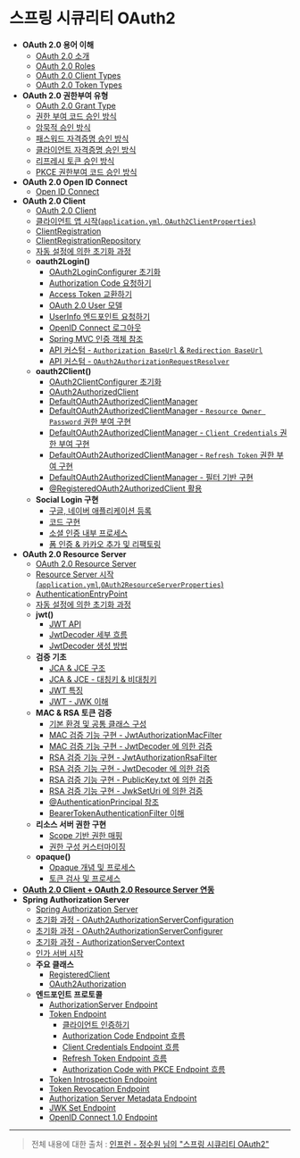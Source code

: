 # 스프링 시큐리티 OAuth2

- **OAuth 2.0 용어 이해**
  - [OAuth 2.0 소개](https://github.com/genesis12345678/TIL/blob/main/Spring/security/oauth/%EC%9A%A9%EC%96%B4%EC%9D%B4%ED%95%B4/OAuth.md)
  - [OAuth 2.0 Roles](https://github.com/genesis12345678/TIL/blob/main/Spring/security/oauth/%EC%9A%A9%EC%96%B4%EC%9D%B4%ED%95%B4/Roles.md)
  - [OAuth 2.0 Client Types](https://github.com/genesis12345678/TIL/blob/main/Spring/security/oauth/%EC%9A%A9%EC%96%B4%EC%9D%B4%ED%95%B4/ClientTypes.md)
  - [OAuth 2.0 Token Types](https://github.com/genesis12345678/TIL/blob/main/Spring/security/oauth/%EC%9A%A9%EC%96%B4%EC%9D%B4%ED%95%B4/TokenTypes.md)
- **OAuth 2.0 권한부여 유형**
  - [OAuth 2.0 Grant Type](https://github.com/genesis12345678/TIL/blob/main/Spring/security/oauth/%EA%B6%8C%ED%95%9C%EB%B6%80%EC%97%AC/GrantType.md)
  - [권한 부여 코드 승인 방식](https://github.com/genesis12345678/TIL/blob/main/Spring/security/oauth/%EA%B6%8C%ED%95%9C%EB%B6%80%EC%97%AC/Authorization.md)
  - [암묵적 승인 방식](https://github.com/genesis12345678/TIL/blob/main/Spring/security/oauth/%EA%B6%8C%ED%95%9C%EB%B6%80%EC%97%AC/Implicit.md)
  - [패스워드 자격증명 승인 방식](https://github.com/genesis12345678/TIL/blob/main/Spring/security/oauth/%EA%B6%8C%ED%95%9C%EB%B6%80%EC%97%AC/Password.md)
  - [클라이언트 자격증명 승인 방식](https://github.com/genesis12345678/TIL/blob/main/Spring/security/oauth/%EA%B6%8C%ED%95%9C%EB%B6%80%EC%97%AC/Client.md)
  - [리프레시 토큰 승인 방식](https://github.com/genesis12345678/TIL/blob/main/Spring/security/oauth/%EA%B6%8C%ED%95%9C%EB%B6%80%EC%97%AC/RefreshToken.md)
  - [PKCE 권한부여 코드 승인 방식](https://github.com/genesis12345678/TIL/blob/main/Spring/security/oauth/%EA%B6%8C%ED%95%9C%EB%B6%80%EC%97%AC/PKCE.md)
- **OAuth 2.0 Open ID Connect**
  - [Open ID Connect](https://github.com/genesis12345678/TIL/blob/main/Spring/security/oauth/OpenID/OpenID.md)
- **OAuth 2.0 Client**
  - [OAuth 2.0 Client](https://github.com/genesis12345678/TIL/blob/main/Spring/security/oauth/OAuthClient/OAuthClient.md)
  - [클라이언트 앱 시작(`application.yml`, `OAuth2ClientProperties`)](https://github.com/genesis12345678/TIL/blob/main/Spring/security/oauth/OAuthClient/YmlProperties.md)
  - [ClientRegistration](https://github.com/genesis12345678/TIL/blob/main/Spring/security/oauth/OAuthClient/ClientRegistration.md)
  - [ClientRegistrationRepository](https://github.com/genesis12345678/TIL/blob/main/Spring/security/oauth/OAuthClient/ClientRegistrationRepository.md)
  - [자동 설정에 의한 초기화 과정](https://github.com/genesis12345678/TIL/blob/main/Spring/security/oauth/OAuthClient/AutoConfig.md)
  - **oauth2Login()**
    - [OAuth2LoginConfigurer 초기화](https://github.com/genesis12345678/TIL/blob/main/Spring/security/oauth/OAuth2Login/OAuth2LoginConfigurer.md)
    - [Authorization Code 요청하기](https://github.com/genesis12345678/TIL/blob/main/Spring/security/oauth/OAuth2Login/Authorization%20Code.md)
    - [Access Token 교환하기](https://github.com/genesis12345678/TIL/blob/main/Spring/security/oauth/OAuth2Login/Access%20Token.md)
    - [OAuth 2.0 User 모델](https://github.com/genesis12345678/TIL/blob/main/Spring/security/oauth/OAuth2Login/OAuthUser.md)
    - [UserInfo 엔드포인트 요청하기](https://github.com/genesis12345678/TIL/blob/main/Spring/security/oauth/OAuth2Login/UserInfo.md)
    - [OpenID Connect 로그아웃](https://github.com/genesis12345678/TIL/blob/main/Spring/security/oauth/OAuth2Login/OpenID%20Connect%20%EB%A1%9C%EA%B7%B8%EC%95%84%EC%9B%83.md)
    - [Spring MVC 인증 객체 참조](https://github.com/genesis12345678/TIL/blob/main/Spring/security/oauth/OAuth2Login/Spring%20MVC%20%EC%9D%B8%EC%A6%9D%20%EA%B0%9D%EC%B2%B4%20%EC%B0%B8%EC%A1%B0.md)
    - [API 커스텀 - `Authorization BaseUrl` & `Redirection BaseUrl`](https://github.com/genesis12345678/TIL/blob/main/Spring/security/oauth/OAuth2Login/API%EC%BB%A4%EC%8A%A4%ED%85%801.md)
    - [API 커스텀 - `OAuth2AuthorizationRequestResolver`](https://github.com/genesis12345678/TIL/blob/main/Spring/security/oauth/OAuth2Login/API%EC%BB%A4%EC%8A%A4%ED%85%802.md)
  - **oauth2Client()**
    - [OAuth2ClientConfigurer 초기화](https://github.com/genesis12345678/TIL/blob/main/Spring/security/oauth/OAuth2Client/OAuth2ClientConfigurer.md)
    - [OAuth2AuthorizedClient](https://github.com/genesis12345678/TIL/blob/main/Spring/security/oauth/OAuth2Client/OAuth2AuthorizedClient.md)
    - [DefaultOAuth2AuthorizedClientManager](https://github.com/genesis12345678/TIL/blob/main/Spring/security/oauth/OAuth2Client/DefaultOAuth2AuthorizedClientManager.md)
    - [DefaultOAuth2AuthorizedClientManager - `Resource Owner Password` 권한 부여 구현](https://github.com/genesis12345678/TIL/blob/main/Spring/security/oauth/OAuth2Client/Resource%20Owner%20Password.md)
    - [DefaultOAuth2AuthorizedClientManager - `Client Credentials` 권한 부여 구현](https://github.com/genesis12345678/TIL/blob/main/Spring/security/oauth/OAuth2Client/Client%20Credentials.md)
    - [DefaultOAuth2AuthorizedClientManager - `Refresh Token` 권한 부여 구현](https://github.com/genesis12345678/TIL/blob/main/Spring/security/oauth/OAuth2Client/Refresh%20Token.md)
    - [DefaultOAuth2AuthorizedClientManager - 필터 기반 구현](https://github.com/genesis12345678/TIL/blob/main/Spring/security/oauth/OAuth2Client/Filter.md)
    - [@RegisteredOAuth2AuthorizedClient 활용](https://github.com/genesis12345678/TIL/blob/main/Spring/security/oauth/OAuth2Client/%40RegisteredOAuth2AuthorizedClient.md)
  - **Social Login 구현**
    - [구글, 네이버 애플리케이션 등록](https://github.com/genesis12345678/TIL/blob/main/Spring/security/oauth/SocialLogin/Google_Naver.md)
    - [코드 구현](https://github.com/genesis12345678/TIL/blob/main/Spring/security/oauth/SocialLogin/code/Main.md)
    - [소셜 인증 내부 프로세스](https://github.com/genesis12345678/TIL/blob/main/Spring/security/oauth/SocialLogin/Process.md)
    - [폼 인증 & 카카오 추가 및 리팩토링](https://github.com/genesis12345678/TIL/blob/main/Spring/security/oauth/SocialLogin/Kakao/Main.md)
- **OAuth 2.0 Resource Server**
  - [OAuth 2.0 Resource Server](https://github.com/genesis12345678/TIL/blob/main/Spring/security/oauth/ResourceServer/Resource%20Server.md)
  - [Resource Server 시작(`application.yml`,`OAuth2ResourceServerProperties`)](https://github.com/genesis12345678/TIL/blob/main/Spring/security/oauth/ResourceServer/Properties.md)
  - [AuthenticationEntryPoint](https://github.com/genesis12345678/TIL/blob/main/Spring/security/oauth/ResourceServer/AuthenticationEntryPoint.md)
  - [자동 설정에 의한 초기화 과정](https://github.com/genesis12345678/TIL/blob/main/Spring/security/oauth/ResourceServer/%EC%9E%90%EB%8F%99%EC%84%A4%EC%A0%95%EC%B4%88%EA%B8%B0%ED%99%94.md)
  - **jwt()**
    - [JWT API](https://github.com/genesis12345678/TIL/blob/main/Spring/security/oauth/ResourceServer/jwt.md)
    - [JwtDecoder 세부 흐름](https://github.com/genesis12345678/TIL/blob/main/Spring/security/oauth/ResourceServer/Decoder%ED%9D%90%EB%A6%84.md)
    - [JwtDecoder 생성 방법](https://github.com/genesis12345678/TIL/blob/main/Spring/security/oauth/ResourceServer/Decoder%EC%83%9D%EC%84%B1.md)
  - **검증 기초**
    - [JCA & JCE 구조](https://github.com/genesis12345678/TIL/blob/main/Spring/security/oauth/%EA%B2%80%EC%A6%9D%EA%B8%B0%EC%B4%88/JCAJCE.md)
    - [JCA & JCE - 대칭키 & 비대칭키](https://github.com/genesis12345678/TIL/blob/main/Spring/security/oauth/%EA%B2%80%EC%A6%9D%EA%B8%B0%EC%B4%88/%EB%B9%84%EB%8C%80%EC%B9%AD%ED%82%A4.md)
    - [JWT 특징](https://github.com/genesis12345678/TIL/blob/main/Spring/security/oauth/%EA%B2%80%EC%A6%9D%EA%B8%B0%EC%B4%88/JWT.md)
    - [JWT - JWK 이해](https://github.com/genesis12345678/TIL/blob/main/Spring/security/oauth/%EA%B2%80%EC%A6%9D%EA%B8%B0%EC%B4%88/JWK.md)
  - **MAC & RSA 토큰 검증**
    - [기본 환경 및 공통 클래스 구성](https://github.com/genesis12345678/TIL/blob/main/Spring/security/oauth/MAC_RSA/%EA%B8%B0%EB%B3%B8%EC%84%A4%EC%A0%95.md)
    - [MAC 검증 기능 구현 - JwtAuthorizationMacFilter](https://github.com/genesis12345678/TIL/blob/main/Spring/security/oauth/MAC_RSA/JwtAuthorizationMacFilter.md)
    - [MAC 검증 기능 구현 - JwtDecoder 에 의한 검증](https://github.com/genesis12345678/TIL/blob/main/Spring/security/oauth/MAC_RSA/MAC_JwtDecoder.md)
    - [RSA 검증 기능 구현 - JwtAuthorizationRsaFilter](https://github.com/genesis12345678/TIL/blob/main/Spring/security/oauth/MAC_RSA/JwtAuthorizationRsaFilter.md)
    - [RSA 검증 기능 구현 - JwtDecoder 에 의한 검증](https://github.com/genesis12345678/TIL/blob/main/Spring/security/oauth/MAC_RSA/RSA_JwtDecoder.md)
    - [RSA 검증 기능 구현 - PublicKey.txt 에 의한 검증](https://github.com/genesis12345678/TIL/blob/main/Spring/security/oauth/MAC_RSA/PublicKey.md)
    - [RSA 검증 기능 구현 - JwkSetUri 에 의한 검증](https://github.com/genesis12345678/TIL/blob/main/Spring/security/oauth/MAC_RSA/JwkSetUri.md)
    - [@AuthenticationPrincipal 참조](https://github.com/genesis12345678/TIL/blob/main/Spring/security/oauth/MAC_RSA/AuthenticationPrincipal.md)
    - [BearerTokenAuthenticationFilter 이해](https://github.com/genesis12345678/TIL/blob/main/Spring/security/oauth/MAC_RSA/BearerTokenAuthenticationFilter.md)
  - **리소스 서버 권한 구현**
    - [Scope 기반 권한 매핑](https://github.com/genesis12345678/TIL/blob/main/Spring/security/oauth/ResourceServer/%EA%B6%8C%ED%95%9C%EB%A7%A4%ED%95%91/ScopeAuth.md)
    - [권한 구성 커스터마이징](https://github.com/genesis12345678/TIL/blob/main/Spring/security/oauth/ResourceServer/%EA%B6%8C%ED%95%9C%EB%A7%A4%ED%95%91/Custom.md)
  - **opaque()**
    - [Opaque 개념 및 프로세스](https://github.com/genesis12345678/TIL/blob/main/Spring/security/oauth/ResourceServer/opaque/Opaque.md)
    - [토큰 검사 및 프로세스](https://github.com/genesis12345678/TIL/blob/main/Spring/security/oauth/ResourceServer/opaque/Process.md)
- **[OAuth 2.0 Client + OAuth 2.0 Resource Server 연동](https://github.com/genesis12345678/TIL/blob/main/Spring/security/oauth/ResourceServer/%EC%97%B0%EB%8F%99/Main.md)**
- **Spring Authorization Server**
  - [Spring Authorization Server](https://github.com/genesis12345678/TIL/blob/main/Spring/security/oauth/SpringServer/SpringServer.md)
  - [초기화 과정 - OAuth2AuthorizationServerConfiguration](https://github.com/genesis12345678/TIL/blob/main/Spring/security/oauth/SpringServer/%EC%B4%88%EA%B8%B0%ED%99%94_1.md)
  - [초기화 과정 - OAuth2AuthorizationServerConfigurer](https://github.com/genesis12345678/TIL/blob/main/Spring/security/oauth/SpringServer/%EC%B4%88%EA%B8%B0%ED%99%94_2.md)
  - [초기화 과정 - AuthorizationServerContext](https://github.com/genesis12345678/TIL/blob/main/Spring/security/oauth/SpringServer/%EC%B4%88%EA%B8%B0%ED%99%94_3.md)
  - [인가 서버 시작](https://github.com/genesis12345678/TIL/blob/main/Spring/security/oauth/SpringServer/%EC%9D%B8%EA%B0%80%EC%84%9C%EB%B2%84.md)
  - **주요 클래스**
    - [RegisteredClient](https://github.com/genesis12345678/TIL/blob/main/Spring/security/oauth/SpringServer/Class/RegisteredClient.md)
    - [OAuth2Authorization](https://github.com/genesis12345678/TIL/blob/main/Spring/security/oauth/SpringServer/Class/OAuth2Authorization.md)
  - **엔드포인트 프로토콜**
    - [AuthorizationServer Endpoint](https://github.com/genesis12345678/TIL/blob/main/Spring/security/oauth/SpringServer/Endpoints/AuthorizationServer.md)
    - [Token Endpoint](https://github.com/genesis12345678/TIL/blob/main/Spring/security/oauth/SpringServer/Endpoints/TokenEndpoint.md)
      - [클라이언트 인증하기](https://github.com/genesis12345678/TIL/blob/main/Spring/security/oauth/SpringServer/Endpoints/TokenEndpoint.md#%ED%81%B4%EB%9D%BC%EC%9D%B4%EC%96%B8%ED%8A%B8-%EC%9D%B8%EC%A6%9D%ED%95%98%EA%B8%B0)
      - [Authorization Code Endpoint 흐름](https://github.com/genesis12345678/TIL/blob/main/Spring/security/oauth/SpringServer/Endpoints/AuthCode.md)
      - [Client Credentials Endpoint 흐름](https://github.com/genesis12345678/TIL/blob/main/Spring/security/oauth/SpringServer/Endpoints/ClientCredentials.md)
      - [Refresh Token Endpoint 흐름](https://github.com/genesis12345678/TIL/blob/main/Spring/security/oauth/SpringServer/Endpoints/RefreshToken.md)
      - [Authorization Code with PKCE Endpoint 흐름](https://github.com/genesis12345678/TIL/blob/main/Spring/security/oauth/SpringServer/Endpoints/AuthCodewithPKCE.md)
    - [Token Introspection Endpoint](https://github.com/genesis12345678/TIL/blob/main/Spring/security/oauth/SpringServer/Endpoints/Introspection.md)
    - [Token Revocation Endpoint](https://github.com/genesis12345678/TIL/blob/main/Spring/security/oauth/SpringServer/Endpoints/Revocation.md)
    - [Authorization Server Metadata Endpoint](https://github.com/genesis12345678/TIL/blob/main/Spring/security/oauth/SpringServer/Endpoints/Metadata.md#spring-authorization-server---%EC%97%94%EB%93%9C%ED%8F%AC%EC%9D%B8%ED%8A%B8-%ED%94%84%EB%A1%9C%ED%86%A0%EC%BD%9C)
    - [JWK Set Endpoint](https://github.com/genesis12345678/TIL/blob/main/Spring/security/oauth/SpringServer/Endpoints/Metadata.md#oauth2authorizationserverconfigurer)
    - [OpenID Connect 1.0 Endpoint](https://github.com/genesis12345678/TIL/blob/main/Spring/security/oauth/SpringServer/Endpoints/OpenID.md)
---

> 전체 내용에 대한 출처 : [인프런 - 정수원 님의 "스프링 시큐리티 OAuth2"](https://www.inflearn.com/course/%EC%A0%95%EC%88%98%EC%9B%90-%EC%8A%A4%ED%94%84%EB%A7%81-%EC%8B%9C%ED%81%90%EB%A6%AC%ED%8B%B0/dashboard)